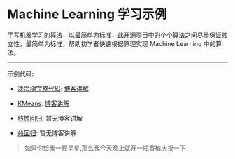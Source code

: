 # Machine Learning 学习示例

手写机器学习的算法，以最简单为标准，此开源项目中的个个算法之间尽量保证独立性，最简单为标准，帮助初学者快速根据原理实现 Machine Learning 中的算法。

----

示例代码:
- [决策树完整代码](https://github.com/Coder-Liuu/machine-learning-examples/blob/main/DecisionTree.py): [博客讲解](https://coder-liuu.github.io/2021/02/ml-decision-tree/)
- [KMeans](https://github.com/Coder-Liuu/machine-learning-examples/blob/main/KMeans.py): [博客讲解](https://coder-liuu.github.io/2021/03/ml-kmeans/)
- [线性回归](https://github.com/Coder-Liuu/machine-learning-examples/blob/main/LinearRegression.py): 暂无博客讲解

- [岭回归](https://github.com/Coder-Liuu/machine-learning-examples/blob/main/RidgeRegression.py): 暂无博客讲解

> 如果你给我一颗星星,那么我今天晚上就开一瓶香槟庆祝一下
